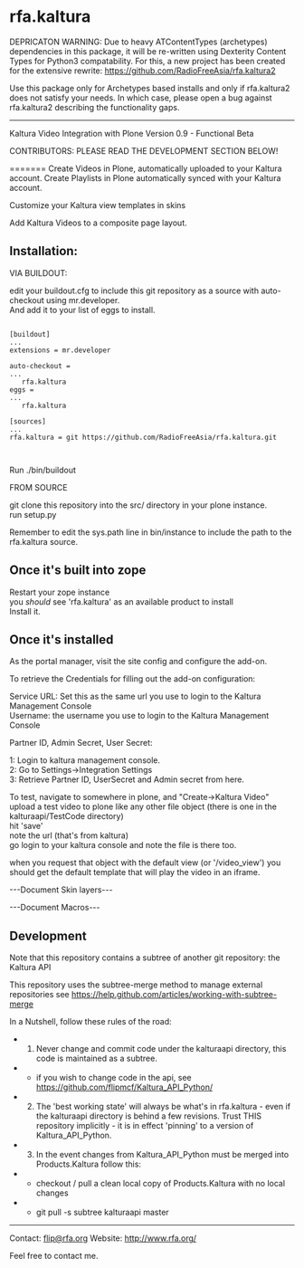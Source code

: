 rfa.kaltura
================

DEPRICATON WARNING: 
Due to heavy ATContentTypes (archetypes) dependencies in this package, it will be re-written using Dexterity Content Types for Python3 compatability.
For this, a new project has been created for the extensive rewrite: https://github.com/RadioFreeAsia/rfa.kaltura2

Use this package only for Archetypes based installs and only if rfa.kaltura2 does not satisfy your needs.
In which case, please open a bug against rfa.kaltura2 describing the functionality gaps.

-------

Kaltura Video Integration with Plone
Version 0.9 - Functional Beta

CONTRIBUTORS:  PLEASE READ THE DEVELOPMENT SECTION BELOW!

=======
Create Videos in Plone, automatically uploaded to your Kaltura account.
Create Playlists in Plone automatically synced with your Kaltura account.

Customize your Kaltura view templates in skins

Add Kaltura Videos to a composite page layout.


Installation:
----

VIA BUILDOUT:<br/>

edit your buildout.cfg to include this git repository as a source with auto-checkout using mr.developer.<br/>
And add it to your list of eggs to install.

<pre><code>
[buildout]
...
extensions = mr.developer

auto-checkout = 
...
   rfa.kaltura
eggs =
...
   rfa.kaltura

[sources]
...
rfa.kaltura = git https://github.com/RadioFreeAsia/rfa.kaltura.git


</code></pre>

Run ./bin/buildout


FROM SOURCE

git clone this repository into the src/ directory in your plone instance.<br>
run setup.py<br>

Remember to edit the sys.path line in bin/instance to include the path to the rfa.kaltura source.


Once it's built into zope
--
Restart your zope instance<br>
you _should_ see 'rfa.kaltura' as an available product to install<br>
Install it.<br>


Once it's installed
--
As the portal manager, visit the site config and configure the add-on. 


To retrieve the Credentials for filling out the add-on configuration:

Service URL: Set this as the same url you use to login to the Kaltura Management Console<br>
Username: the username you use to login to the Kaltura Management Console<br>

Partner ID, Admin Secret, User Secret:

1: Login to kaltura management console.<br>
2: Go to Settings->Integration Settings<br>
3: Retrieve Partner ID, UserSecret and Admin secret from here.<br>


To test, navigate to somewhere in plone, and "Create->Kaltura Video"<br>
upload a test video to plone like any other file object (there is one in the kalturaapi/TestCode directory)<br>
hit 'save'<br>
note the url (that's from kaltura)<br>
go login to your kaltura console and note the file is there too.<br>

when you request that object with the default view (or '/video_view') 
you should get the default template that will play the video in an iframe.


---Document Skin layers---

---Document Macros---


Development
---

Note that this repository contains a subtree of another git repository: the Kaltura API

This repository uses the subtree-merge method to manage external repositories see https://help.github.com/articles/working-with-subtree-merge

In a Nutshell, follow these rules of the road:
 - 1.  Never change and commit code under the kalturaapi directory, this code is maintained as a subtree.
 - - if you wish to change code in the api, see https://github.com/flipmcf/Kaltura_API_Python/
 - 2.  The 'best working state' will always be what's in rfa.kaltura - even if the kalturaapi directory is behind a few revisions.  Trust THIS repository implicitly - it is in effect 'pinning' to a version of Kaltura_API_Python.
 - 3.  In the event changes from Kaltura_API_Python must be merged into Products.Kaltura follow this:
 - - checkout / pull a clean local copy of Products.Kaltura with no local changes
 - - git pull -s subtree kalturaapi master




--------
Contact: flip@rfa.org
Website: http://www.rfa.org/

Feel free to contact me.
